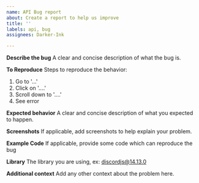 ```yaml
---
name: API Bug report
about: Create a report to help us improve
title: ''
labels: api, bug
assignees: Darker-Ink

---
```


**Describe the bug**
A clear and concise description of what the bug is.

**To Reproduce**
Steps to reproduce the behavior:
1. Go to '...'
2. Click on '....'
3. Scroll down to '....'
4. See error

**Expected behavior**
A clear and concise description of what you expected to happen.

**Screenshots**
If applicable, add screenshots to help explain your problem.

**Example Code**
If applicable, provide some code which can reproduce the bug

**Library**
The library you are using, ex: discordjs@14.13.0

**Additional context**
Add any other context about the problem here.
